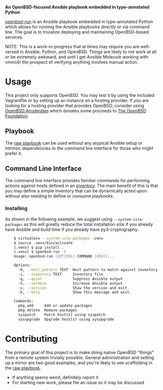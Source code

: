 **An OpenBSD-focused Ansible playbook embedded in type-annotated Python**

[openbsd-run](https://github.com/jcmdln/openbsd-run) is an Ansible playbook
embedded in type-annotated Python which allows for running the Ansible
playbooks directly or via command line. The goal is to trivialize deploying and
maintaining OpenBSD-based services.

NOTE: This is a work-in-progress that at times may require you are well-versed
in Ansible, Python, and OpenBSD.  Things are likely to not work at all or be
extremely awkward, and until I get Ansible Molecule working with vmm(4) the
prospect of verifying anything involves manual action.


# Usage
This project only supports OpenBSD. You may test it by using the included
Vagrantfile or by setting up an instance on a hosting provider. If you are
looking for a hosting provider that provides OpenBSD, consider using
[OpenBSD.Amsterdam](https://openbsd.amsterdam) which donates some proceeds to
[The OpenBSD Foundation](https://www.openbsdfoundation.org/).

## Playbook
The [raw playbook](./openbsd_run/playbook/) can be used without any atypical
Ansible setup or intrinsic dependencies to the command line interface for those
who might prefer it.

## Command Line Interface
The command line interface provides familiar commands for performing actions
against hosts defined in an [inventory](./sample.inventory.yml). The main
benefit of this is that you may define a simple inventory that can be
dynamically acted upon without also needing to define or consume playbooks.

### Installing
As shown in the following example, we suggest using `--system-site-packages` as
this will greatly reduce the total installation size if you already have
Ansible and build time if you already have py3-cryptography.

```sh
    $ virtualenv --system-site-packages .venv
    $ source .venv/bin/activate
    (.venv) $ pip install .
    (.venv) $ openbsd-run -h
    Usage: openbsd-run [OPTIONS] COMMAND [ARGS]...

    Options:
      -H, --host_pattern TEXT  Host pattern to match against inventory
      -i, --inventory TEXT     Inventory file
      -q, --quiet              Suppress Ansible output
      -V, --verbose            Increase Ansible output
      -v, --version            Show the version and exit.
      -h, --help               Show this message and exit.

    Commands:
      pkg_add     Add or update packages
      pkg_delete  Remove packages
      syspatch    Patch host(s) using syspatch
      sysupgrade  Upgrade host(s) using sysupgrade
```


# Contributing
The primary goal of this project is to make doing native OpenBSD "things" from
a remote system trivially possible. General administration and setting up a
mirror are two good examples, and you're likely to see scaffolding in the
[raw playbook](./openbsd_run/playbook/).

* If anything seems weird, definitely report it
* For starting new work, please file an issue so it may be discussed
